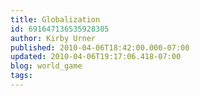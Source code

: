 ```yaml
---
title: Globalization
id: 691647136535928305
author: Kirby Urner
published: 2010-04-06T18:42:00.000-07:00
updated: 2010-04-06T19:17:06.418-07:00
blog: world_game
tags: 
---
```


